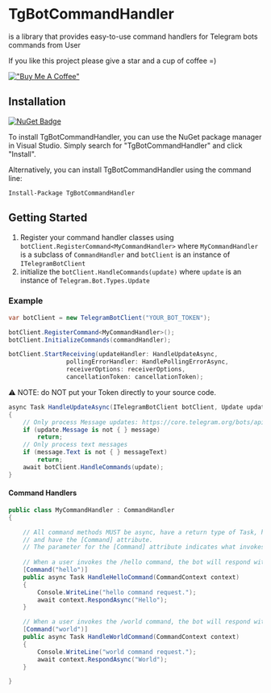 # TgBotCommandHandler

is a library that provides easy-to-use command handlers for Telegram bots commands from User

If you like this project please give a star and a cup of coffee =)

[!["Buy Me A Coffee"](https://www.buymeacoffee.com/assets/img/custom_images/orange_img.png)](https://www.buymeacoffee.com/nurzhanme)

## Installation

[![NuGet Badge](https://buildstats.info/nuget/TgBotCommandHandler)](https://www.nuget.org/packages/TgBotCommandHandler/)

To install TgBotCommandHandler, you can use the NuGet package manager in Visual Studio. Simply search for "TgBotCommandHandler" and click "Install".

Alternatively, you can install TgBotCommandHandler using the command line:

```
Install-Package TgBotCommandHandler
```

## Getting Started

1. Register your command handler classes using `botClient.RegisterCommand<MyCommandHandler>` where `MyCommandHandler` is a subclass of `CommandHandler` and `botClient` is an instance of `ITelegramBotClient` 
2. initialize the `botClient.HandleCommands(update)` where `update` is an instance of `Telegram.Bot.Types.Update`

### Example

```c#
var botClient = new TelegramBotClient("YOUR_BOT_TOKEN");

botClient.RegisterCommand<MyCommandHandler>();
botClient.InitializeCommands(commandHandler);

botClient.StartReceiving(updateHandler: HandleUpdateAsync,
                pollingErrorHandler: HandlePollingErrorAsync,
                receiverOptions: receiverOptions,
                cancellationToken: cancellationToken);
```

⚠️ NOTE: do NOT put your Token directly to your source code.

```c#
async Task HandleUpdateAsync(ITelegramBotClient botClient, Update update, CancellationToken cancellationToken)
{
    // Only process Message updates: https://core.telegram.org/bots/api#message
    if (update.Message is not { } message)
        return;
    // Only process text messages
    if (message.Text is not { } messageText)
        return;
    await botClient.HandleCommands(update);
}
```

#### Command Handlers
```csharp
public class MyCommandHandler : CommandHandler
{

    // All command methods MUST be async, have a return type of Task, have only a Command  as a parameter,
    // and have the [Command] attribute.
    // The parameter for the [Command] attribute indicates what invokes this method. DO NOT specify a prefix here.
    
    // When a user invokes the /hello command, the bot will respond with "Hello".
    [Command("hello")]
    public async Task HandleHelloCommand(CommandContext context)
    {
        Console.WriteLine("hello command request.");
        await context.RespondAsync("Hello");
    }

    // When a user invokes the /world command, the bot will respond with "World".
    [Command("world")]
    public async Task HandleWorldCommand(CommandContext context)
    {
        Console.WriteLine("world command request.");
        await context.RespondAsync("World");
    }

}
```